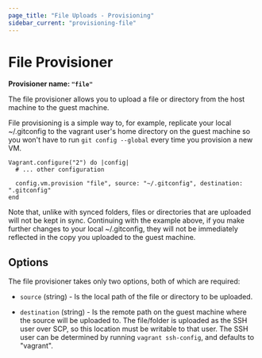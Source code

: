 ```yaml
---
page_title: "File Uploads - Provisioning"
sidebar_current: "provisioning-file"
---
```


# File Provisioner

**Provisioner name: `"file"`**

The file provisioner allows you to upload a file or directory from the host
machine to the guest machine.

File provisioning is a simple way to, for example, replicate your local
~/.gitconfig to the vagrant user's home directory on the guest machine so
you won't have to run `git config --global` every time you provision a
new VM.

    Vagrant.configure("2") do |config|
      # ... other configuration

      config.vm.provision "file", source: "~/.gitconfig", destination: ".gitconfig"
    end

Note that, unlike with synced folders, files or directories that are uploaded
will not be kept in sync. Continuing with the example above, if you make
further changes to your local ~/.gitconfig, they will not be immediately
reflected in the copy you uploaded to the guest machine.

## Options

The file provisioner takes only two options, both of which are required:

* `source` (string) - Is the local path of the file or directory to be
  uploaded.

* `destination` (string) - Is the remote path on the guest machine where
  the source will be uploaded to. The file/folder is uploaded as the SSH user
  over SCP, so this location must be writable to that user. The SSH user can be
  determined by running `vagrant ssh-config`, and defaults to "vagrant".

